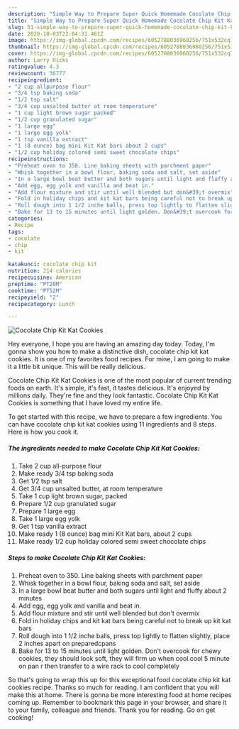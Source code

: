 ```yaml
---
description: "Simple Way to Prepare Super Quick Homemade Cocolate Chip Kit Kat Cookies"
title: "Simple Way to Prepare Super Quick Homemade Cocolate Chip Kit Kat Cookies"
slug: 51-simple-way-to-prepare-super-quick-homemade-cocolate-chip-kit-kat-cookies
date: 2020-10-03T22:04:31.461Z
image: https://img-global.cpcdn.com/recipes/6052788036960256/751x532cq70/cocolate-chip-kit-kat-cookies-recipe-main-photo.jpg
thumbnail: https://img-global.cpcdn.com/recipes/6052788036960256/751x532cq70/cocolate-chip-kit-kat-cookies-recipe-main-photo.jpg
cover: https://img-global.cpcdn.com/recipes/6052788036960256/751x532cq70/cocolate-chip-kit-kat-cookies-recipe-main-photo.jpg
author: Larry Hicks
ratingvalue: 4.3
reviewcount: 36777
recipeingredient:
- "2 cup allpurpose flour"
- "3/4 tsp baking soda"
- "1/2 tsp salt"
- "3/4 cup unsalted butter at room temperature"
- "1 cup light brown sugar packed"
- "1/2 cup granulated sugar"
- "1 large egg"
- "1 large egg yolk"
- "1 tsp vanilla extract"
- "1 (8 ounce) bag mini Kit Kat bars about 2 cups"
- "1/2 cup holiday colored semi sweet chocolate chips"
recipeinstructions:
- "Preheat oven to 350. Line baking sheets with parchment paper"
- "Whisk together in a bowl flour, baking soda and salt, set aside"
- "In a large bowl beat butter and both sugars until light and fluffy about 2 minutes"
- "Add egg, egg yolk and vanilla and beat in."
- "Add flour mixture and stir until well blended but don&#39;t overmix"
- "Fold in holiday chips and kit kat bars being careful not to break up kit kat bars"
- "Roll dough into 1 1/2 inche balls, press top lightly to flatten slightly, place 2 inches apart on preparedcpans"
- "Bake for 13 to 15 minutes until light golden. Don&#39;t overcook for chewy cookies, they should look soft, they will firm uo when cool.cool 5 minute on pan r then transfer to a wire rack to cool completely"
categories:
- Recipe
tags:
- cocolate
- chip
- kit

katakunci: cocolate chip kit 
nutrition: 214 calories
recipecuisine: American
preptime: "PT20M"
cooktime: "PT52M"
recipeyield: "2"
recipecategory: Lunch

---
```



![Cocolate Chip Kit Kat Cookies](https://img-global.cpcdn.com/recipes/6052788036960256/751x532cq70/cocolate-chip-kit-kat-cookies-recipe-main-photo.jpg)

Hey everyone, I hope you are having an amazing day today. Today, I'm gonna show you how to make a distinctive dish, cocolate chip kit kat cookies. It is one of my favorites food recipes. For mine, I am going to make it a little bit unique. This will be really delicious.

Cocolate Chip Kit Kat Cookies is one of the most popular of current trending foods on earth. It's simple, it's fast, it tastes delicious. It's enjoyed by millions daily. They're fine and they look fantastic. Cocolate Chip Kit Kat Cookies is something that I have loved my entire life.




To get started with this recipe, we have to prepare a few ingredients. You can have cocolate chip kit kat cookies using 11 ingredients and 8 steps. Here is how you cook it.

<!--inarticleads1-->

##### The ingredients needed to make Cocolate Chip Kit Kat Cookies:

1. Take 2 cup all-purpose flour
1. Make ready 3/4 tsp baking soda
1. Get 1/2 tsp salt
1. Get 3/4 cup unsalted butter, at room temperature
1. Take 1 cup light brown sugar, packed
1. Prepare 1/2 cup granulated sugar
1. Prepare 1 large egg
1. Take 1 large egg yolk
1. Get 1 tsp vanilla extract
1. Make ready 1 (8 ounce) bag mini Kit Kat bars, about 2 cups
1. Make ready 1/2 cup holiday colored semi sweet chocolate chips




<!--inarticleads2-->

##### Steps to make Cocolate Chip Kit Kat Cookies:

1. Preheat oven to 350. Line baking sheets with parchment paper
1. Whisk together in a bowl flour, baking soda and salt, set aside
1. In a large bowl beat butter and both sugars until light and fluffy about 2 minutes
1. Add egg, egg yolk and vanilla and beat in.
1. Add flour mixture and stir until well blended but don&#39;t overmix
1. Fold in holiday chips and kit kat bars being careful not to break up kit kat bars
1. Roll dough into 1 1/2 inche balls, press top lightly to flatten slightly, place 2 inches apart on preparedcpans
1. Bake for 13 to 15 minutes until light golden. Don&#39;t overcook for chewy cookies, they should look soft, they will firm uo when cool.cool 5 minute on pan r then transfer to a wire rack to cool completely




So that's going to wrap this up for this exceptional food cocolate chip kit kat cookies recipe. Thanks so much for reading. I am confident that you will make this at home. There is gonna be more interesting food at home recipes coming up. Remember to bookmark this page in your browser, and share it to your family, colleague and friends. Thank you for reading. Go on get cooking!
